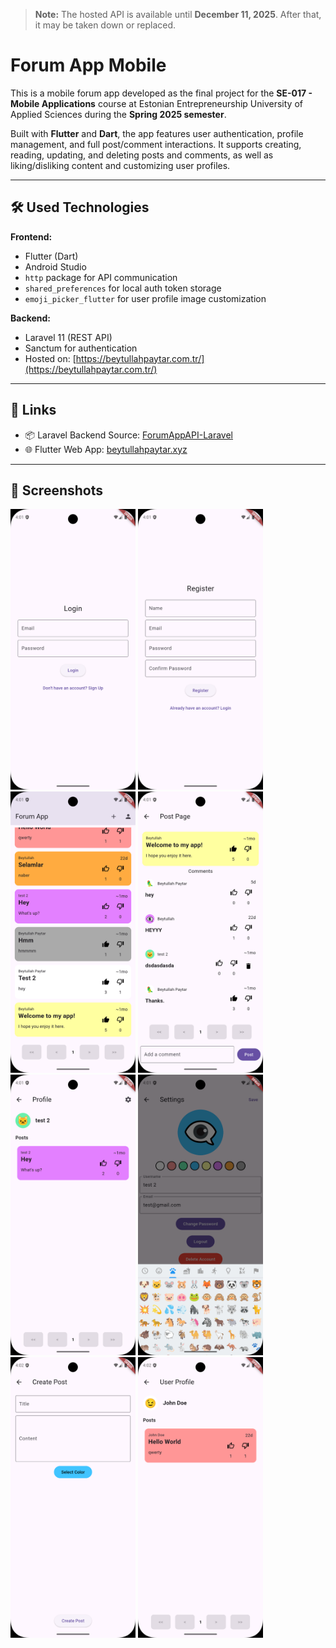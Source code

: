 > **Note:** The hosted API is available until **December 11, 2025**. After that, it may be taken down or replaced.

# Forum App Mobile

This is a mobile forum app developed as the final project for the **SE-017 - Mobile Applications** course at Estonian Entrepreneurship University of Applied Sciences during the **Spring 2025 semester**.

Built with **Flutter** and **Dart**, the app features user authentication, profile management, and full post/comment interactions. It supports creating, reading, updating, and deleting posts and comments, as well as liking/disliking content and customizing user profiles.

---

## 🛠️ Used Technologies

**Frontend:**
- Flutter (Dart)
- Android Studio
- `http` package for API communication
- `shared_preferences` for local auth token storage
- `emoji_picker_flutter` for user profile image customization

**Backend:**
- Laravel 11 (REST API)
- Sanctum for authentication
- Hosted on: [https://beytullahpaytar.com.tr/](https://beytullahpaytar.com.tr/)

---

## 🔗 Links

- 📦 Laravel Backend Source: [ForumAppAPI-Laravel](https://github.com/Beytullahp42/ForumAppAPI-Laravel)
- 🌐 Flutter Web App: [beytullahpaytar.xyz](https://beytullahpaytar.xyz)

---

## 📸 Screenshots

<img src="Screenshots/s1.png" width="200"> <img src="Screenshots/s2.png" width="200">
<img src="Screenshots/s3.png" width="200"> <img src="Screenshots/s4.png" width="200">
<img src="Screenshots/s5.png" width="200"> <img src="Screenshots/s6.png" width="200">
<img src="Screenshots/s7.png" width="200"> <img src="Screenshots/s8.png" width="200">